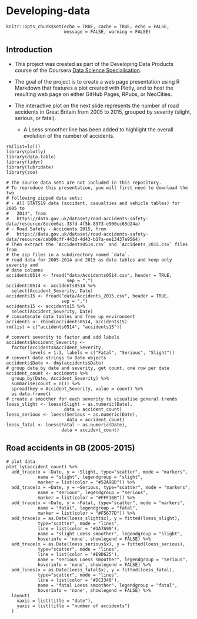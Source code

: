 # Developing-data
```{r setup, include=FALSE}
knitr::opts_chunk$set(echo = TRUE, cache = TRUE, echo = FALSE, 
                      message = FALSE, warning = FALSE)
```

## Introduction

- This project was created as part of the Developing Data Products course of the Coursera [Data Science Specialisation](https://www.coursera.org/specializations/jhu-data-science).

- The goal of the project is to create a web page presentation using R Markdown that features a plot created with Plotly, and to host the resulting web page on either GitHub Pages, RPubs, or NeoCities.

- The interactive plot on the next slide represents the number of road accidents in Great Britain from 2005 to 2015, grouped by severity (slight, serious, or fatal).

    + A Loess smoother line has been added to highlight the overall evolution of the number of accidents.


```{r prerequisites}
rm(list=ls())
library(plotly)
library(data.table)
library(tidyr)
library(lubridate)
library(zoo)
```

```{r load_data, results='hide'}
# The source data sets are not included in this repository.
# To reproduce this presentation, you will first need to download the two
# following zipped data sets:
# - All STATS19 data (accident, casualties and vehicle tables) for 2005 to
#   2014", from
#   https://data.gov.uk/dataset/road-accidents-safety-data/resource/8ecee6ac-33fd-4f5b-8973-e900cc65d24a)
# - Road Safety - Accidents 2015, from
#   https://data.gov.uk/dataset/road-accidents-safety-data/resource/ceb00cff-443d-4d43-b17a-ee13437e9564)
# Then extract the `Accidents0514.csv` and `Accidents_2015.csv` files from
# the zip files in a subdirectory named `data`.
# read data for 2005-2014 and 2015 as data tables and keep only severity and
# date columns
accidents0514 <- fread("data/Accidents0514.csv", header = TRUE, 
                       sep = ",")
accidents0514 <- accidents0514 %>%
  select(Accident_Severity, Date)
accidents15 <- fread("data/Accidents_2015.csv", header = TRUE, 
                     sep = ",")
accidents15 <- accidents15 %>%
  select(Accident_Severity, Date)
# concatenate data tables and free up environment
accidents <- rbind(accidents0514, accidents15)
rm(list = c("accidents0514", "accidents15"))
```

```{r process_data}
# convert severity to factor and add labels
accidents$Accident_Severity <- 
  factor(accidents$Accident_Severity, 
         levels = 1:3, labels = c("Fatal", "Serious", "Slight"))
# convert date strings to Date objects
accidents$Date <- dmy(accidents$Date)
# group data by date and severity, get count, one row per date
accident_count <- accidents %>% 
  group_by(Date, Accident_Severity) %>%
  summarise(count = n()) %>%
  spread(key = Accident_Severity, value = count) %>% 
  as.data.frame()
# create a smoother for each severity to visualise general trends
loess_slight <- loess(Slight ~ as.numeric(Date), 
                      data = accident_count)
loess_serious <- loess(Serious ~ as.numeric(Date), 
                       data = accident_count)
loess_fatal <- loess(Fatal ~ as.numeric(Date), 
                     data = accident_count)
```

## Road accidents in GB (2005-2015)

```{r plot}
# plot data
plot_ly(accident_count) %>%
  add_trace(x = ~Date, y = ~Slight, type="scatter", mode = "markers", 
            name = "slight", legendgroup = "slight", 
            marker = list(color = "#52A9BD")) %>%
  add_trace(x = ~Date, y = ~Serious, type="scatter", mode = "markers",
            name = "serious", legendgroup = "serious", 
            marker = list(color = "#FFF16B")) %>%
  add_trace(x = ~Date, y = ~Fatal, type="scatter", mode = "markers",
            name = "fatal", legendgroup = "fatal", 
            marker = list(color = "#F5677D")) %>%
  add_trace(x = as.Date(loess_slight$x), y = fitted(loess_slight),
            type="scatter", mode = "lines",
            line = list(color = '#1A7A90'), 
            name = "slight Loess smoother", legendgroup = "slight", 
            hoverinfo = 'none', showlegend = FALSE) %>%
  add_trace(x = as.Date(loess_serious$x), y = fitted(loess_serious),
            type="scatter", mode = "lines",
            line = list(color = '#E9D625'),
            name = "serious Loess smoother", legendgroup = "serious",
            hoverinfo = 'none', showlegend = FALSE) %>%
  add_lines(x = as.Date(loess_fatal$x), y = fitted(loess_fatal),
            type="scatter", mode = "lines",
            line = list(color = '#DC2340'),
            name = "fatal Loess smoother", legendgroup = "fatal",
            hoverinfo = 'none', showlegend = FALSE) %>%
  layout(
    xaxis = list(title = "date"),
    yaxis = list(title = "number of accidents")
  )
